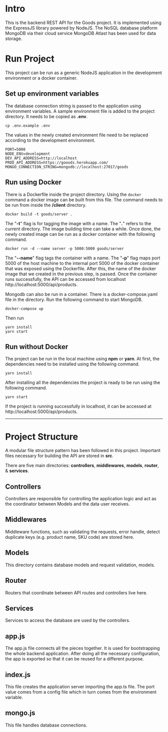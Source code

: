 # Intro

This is the backend REST API for the Goods project. It is implemented using the ExpressJS library powered by NodeJS. The NoSQL database platform MongoDB via their cloud service MongoDB Atlast has been used for data storage.

# Run Project

This project can be run as a generic NodeJS application in the development environment or a docker container.

## Set up environment variables

The database connection string is passed to the application using environment variables. A sample environment file is added to the project directory. It needs to be copied as **.env**.

```
cp .env.example .env
```

The values in the newly created environment file need to be replaced according to the development environment.

```
PORT=5000
NODE_ENV=development
DEV_API_ADDRESS=http://localhost
PROD_API_ADDRESS=https://gooods.herokuapp.com/
MONGO_CONNECTION_STRING=mongodb://localhost:27017/goods
```

## Run using Docker

There is a Dockerfile inside the project directory. Using the `docker` command a docker image can be built from this file. The command needs to be run from inside the **/client** directory.

```
docker build -t goods/server .
```

The "**-t**" flag is for tagging the image with a name. The "**.**" refers to the current directory. The image building time can take a while. Once done, the newly created image can be run as a docker container with the following command.

```
docker run -d --name server -p 5000:5000 goods/server
```

The "**--name**" flag tags the container with a name. The "**-p**" flag maps port 5000 of the host machine to the internal port 5000 of the docker container that was exposed using the Dockerfile. After this, the name of the docker image that we created in the previous step, is passed. Once the container runs successfully, the API can be accessed from localhost http://localhost:5000/api/products.

Mongodb can also be run in a container. There is a docker-compose.yaml file in the directory. Run the following command to start MongoDB.

```
docker-compose up
```

Then run

```
yarn install
yarn start
```

## Run without Docker

The project can be run in the local machine using **npm** or **yarn**. At first, the dependencies need to be installed using the following command.

```
yarn install
```

After installing all the dependencies the project is ready to be run using the following command.

```
yarn start
```

If the project is running successfully in localhost, it can be accessed at http://localhost:5000/api/products.

---

# Project Structure

A modular file structure pattern has been followed in this project. Important files necessary for building the API are stored in **src**.

There are five main directories: **controllers**, **middlewares**, **models**, **router**, & **services**.

## Controllers

Controllers are responsible for controlling the application logic and act as the coordinator between Models and the data user receives.

## Middlewares

Middleware functions, such as validating the requests, error handle, detect duplicate keys (e.g. product name, SKU code) are stored here.

## Models

This directory contains database models and request validation, models.

## Router

Routers that coordinate between API routes and controllers live here.

## Services

Services to access the database are used by the controllers.

## app.js

The app.js file connects all the pieces together. It is used for bootstrapping the whole backend application. After doing all the necessary configuration, the app is exported so that it can be reused for a different purpose.

## index.js

This file creates the application server importing the app.ts file. The port value comes from a config file which in turn comes from the environment variable.

## mongo.js

This file handles database connections.
